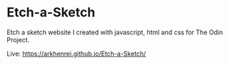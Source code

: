 # Etch-a-Sketch
Etch a sketch website I created with javascript, html and css for The Odin Project.

Live: https://arkhenrei.github.io/Etch-a-Sketch/
